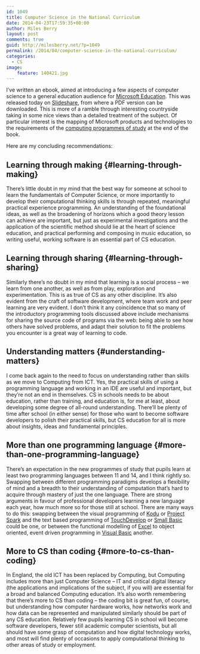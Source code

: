 ```yaml
---
id: 1049
title: Computer Science in the National Curriculum
date: 2014-04-23T17:59:35+00:00
author: Miles Berry
layout: post 
comments: true
guid: http://milesberry.net/?p=1049
permalink: /2014/04/computer-science-in-the-national-curriculum/
categories:
  - CS
image:
    feature: 140421.jpg
---
```

I&#8217;ve written an ebook, aimed at introducing a few aspects of computer science to a general education audience for [Microsoft Education](http://www.microsoft.com/education/en-gb/Pages/index.aspx). This was released today on [Slideshare](http://www.slideshare.net/Microsofteduk/computer-science-in-the-national-curriculum), from where a PDF version can be downloaded. This is more of a ramble through interesting countryside taking in some nice views than a detailed treatment of the subject. Of particular interest is the mapping of Microsoft products and technologies to the requirements of the [computing programmes of study](https://www.gov.uk/government/publications/national-curriculum-in-england-computing-programmes-of-study/national-curriculum-in-england-computing-programmes-of-study) at the end of the book.

Here are my concluding recommendations:

## Learning through making {#learning-through-making}

There’s little doubt in my mind that the best way for someone at school to learn the fundamentals of Computer Science, or more importantly to develop their computational thinking skills is through repeated, meaningful practical experience programming. An understanding of the foundational ideas, as well as the broadening of horizons which a good theory lesson can achieve are important, but just as experimental investigations and the application of the scientific method should lie at the heart of science education, and practical performing and composing in music education, so writing useful, working software is an essential part of CS education.

## Learning through sharing {#learning-through-sharing}

Similarly there’s no doubt in my mind that learning is a social process &#8211; we learn from one another, as well as from play, exploration and experimentation. This is as true of CS as any other discipline. It’s also evident from the craft of software development, where team work and peer learning are very evident. I don’t think it any coincidence that so many of the introductory programming tools discussed above include mechanisms for sharing the source code of programs via the web: being able to see how others have solved problems, and adapt their solution to fit the problems you encounter is a great way of learning to code.

## Understanding matters {#understanding-matters}

I come back again to the need to focus on understanding rather than skills as we move to Computing from ICT. Yes, the practical skills of using a programming language and working in an IDE are useful and important, but they’re not an end in themselves. CS in schools needs to be about education, rather than training, and education is, for me at least, about developing some degree of all-round understanding. There’ll be plenty of time after school (in either sense) for those who want to become software developers to polish their practical skills, but CS education for all is more about insights, ideas and fundamental principles.

## More than one programming language {#more-than-one-programming-language}

There’s an expectation in the new programmes of study that pupils learn at least two programming languages between 11 and 14, and I think rightly so. Swapping between different programming paradigms develops a flexibility of mind and a breadth to their understanding of computation that’s hard to acquire through mastery of just the one language. There are strong arguments in favour of professional developers learning a new language each year, how much more so for those still at school. There are many ways to do this: swapping between the visual programming of [Kodu](http://research.microsoft.com/en-us/projects/kodu/) or [Project Spark](http://projectspark.com/) and the text based programming of [TouchDevelop](https://www.touchdevelop.com/) or [Small Basic](http://smallbasic.com/) could be one, or between the functional modelling of [Excel](http://office.microsoft.com/en-us/excel/) to object oriented, event driven programming in <a href="http://msdn.microsoft.com/en-us/library/2x7h1hfk.aspx" target="_blank">Visual Basic</a> another.

## More to CS than coding {#more-to-cs-than-coding}

In England, the old ICT has been replaced by Computing, but Computing includes more than just Computer Science &#8211; IT and critical digital literacy (the applications and implications of the subject, if you will) are essential for a broad and balanced Computing education. It’s also worth remembering that there’s more to CS than coding &#8211; the coding bit is great fun, of course, but understanding how computer hardware works, how networks work and how data can be represented and manipulated similarly should be part of any CS education. Relatively few pupils learning CS in school will become software developers, fewer still academic computer scientists, but all should have some grasp of computation and how digital technology works, and most will find plenty of occasions to apply computational thinking to other areas of study or employment.

